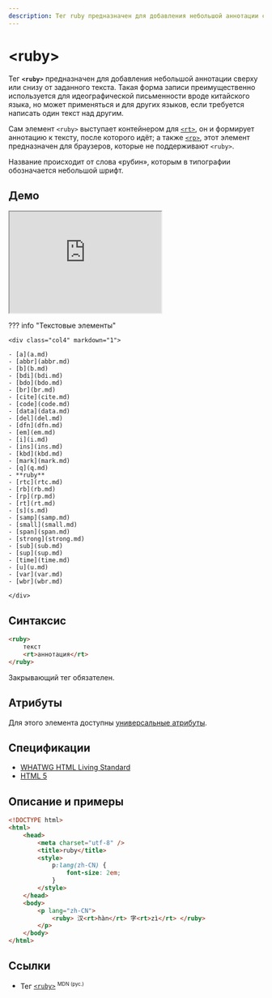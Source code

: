 ```yaml
---
description: Тег ruby предназначен для добавления небольшой аннотации сверху или снизу от заданного текста
---
```


# &lt;ruby&gt;

Тег **`<ruby>`** предназначен для добавления небольшой аннотации сверху или снизу от заданного текста. Такая форма записи преимущественно используется для идеографической письменности вроде китайского языка, но может применяться и для других языков, если требуется написать один текст над другим.

Сам элемент `<ruby>` выступает контейнером для [`<rt>`](rt.md), он и формирует аннотацию к тексту, после которого идёт; а также [`<rp>`](rp.md), этот элемент предназначен для браузеров, которые не поддерживают `<ruby>`.

Название происходит от слова «рубин», которым в типографии обозначается небольшой шрифт.

## Демо

<iframe class="interactive is-tabbed-shorter-height" height="200" src="https://interactive-examples.mdn.mozilla.net/pages/tabbed/ruby.html" title="MDN Web Docs Interactive Example" loading="lazy" data-readystate="complete"></iframe>

??? info "Текстовые элементы"

    <div class="col4" markdown="1">

    - [a](a.md)
    - [abbr](abbr.md)
    - [b](b.md)
    - [bdi](bdi.md)
    - [bdo](bdo.md)
    - [br](br.md)
    - [cite](cite.md)
    - [code](code.md)
    - [data](data.md)
    - [del](del.md)
    - [dfn](dfn.md)
    - [em](em.md)
    - [i](i.md)
    - [ins](ins.md)
    - [kbd](kbd.md)
    - [mark](mark.md)
    - [q](q.md)
    - **ruby**
    - [rtc](rtc.md)
    - [rb](rb.md)
    - [rp](rp.md)
    - [rt](rt.md)
    - [s](s.md)
    - [samp](samp.md)
    - [small](small.md)
    - [span](span.md)
    - [strong](strong.md)
    - [sub](sub.md)
    - [sup](sup.md)
    - [time](time.md)
    - [u](u.md)
    - [var](var.md)
    - [wbr](wbr.md)

    </div>

## Синтаксис

```html
<ruby>
    текст
    <rt>аннотация</rt>
</ruby>
```

Закрывающий тег обязателен.

## Атрибуты

Для этого элемента доступны [универсальные атрибуты](uni-attr.md).

## Спецификации

-   [WHATWG HTML Living Standard](https://html.spec.whatwg.org/multipage/semantics.html#the-ruby-element)
-   [HTML 5](http://www.w3.org/TR/html5/text-level-semantics.html#the-ruby-element)

## Описание и примеры

```html
<!DOCTYPE html>
<html>
    <head>
        <meta charset="utf-8" />
        <title>ruby</title>
        <style>
            p:lang(zh-CN) {
                font-size: 2em;
            }
        </style>
    </head>
    <body>
        <p lang="zh-CN">
            <ruby> 汉<rt>hàn</rt> 字<rt>zì</rt> </ruby>
        </p>
    </body>
</html>
```

## Ссылки

-   Тег [`<ruby>`](https://developer.mozilla.org/ru/docs/Web/HTML/Element/ruby) <sup><small>MDN (рус.)</small></sup>

